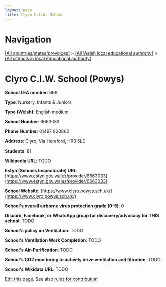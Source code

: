 ```yaml
---
layout: page
title: Clyro C.I.W. School
---
```

# Navigation

[[All countries/states/provinces]](../../..) > [[All Welsh local educational authority]](../..) > [[All schools in local educational authority]](..)

# Clyro C.I.W. School (Powys)

**School LEA number**: 666

**Type**: Nursery, Infants & Juniors

**Type (Welsh)**: English medium

**School Number**: 6663033

**Phone Number**: 01497 820860

**Address**: Clyro, Via Hereford, HR3 5LE

**Students**: 81

**Wikipedia URL**: TODO

**Estyn (Schools Inspectorate) URL**: [https://www.estyn.gov.wales/provider/6663033](https://www.estyn.gov.wales/provider/6663033)

**School Website**: [https://www.clyro.powys.sch.uk/](https://www.clyro.powys.sch.uk/)

**School's overall airborne virus protection grade (0-5)**: 0

**Discord, Facebook, or WhatsApp group for discovery/advocacy for THIS school**: TODO

**School's policy on Ventilation**: TODO

**School's Ventilation Work Completion**: TODO

**School's Air-Purification**: TODO

**School's CO2 monitoring to actively drive ventilation and filtration**: TODO

**School's Wikidata URL**: TODO




[Edit this page](https://github.com/ventilate-schools/Wales/edit/prif/./Powys/Clyro_C.I.W._School.md). See also [rules for contribution](../../../contribution-rules/)